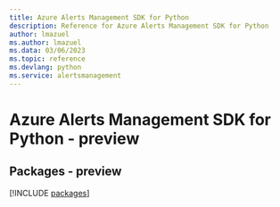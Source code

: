 ```yaml
---
title: Azure Alerts Management SDK for Python
description: Reference for Azure Alerts Management SDK for Python
author: lmazuel
ms.author: lmazuel
ms.data: 03/06/2023
ms.topic: reference
ms.devlang: python
ms.service: alertsmanagement
---
```

# Azure Alerts Management SDK for Python - preview
## Packages - preview
[!INCLUDE [packages](alerts-management-index.md)]